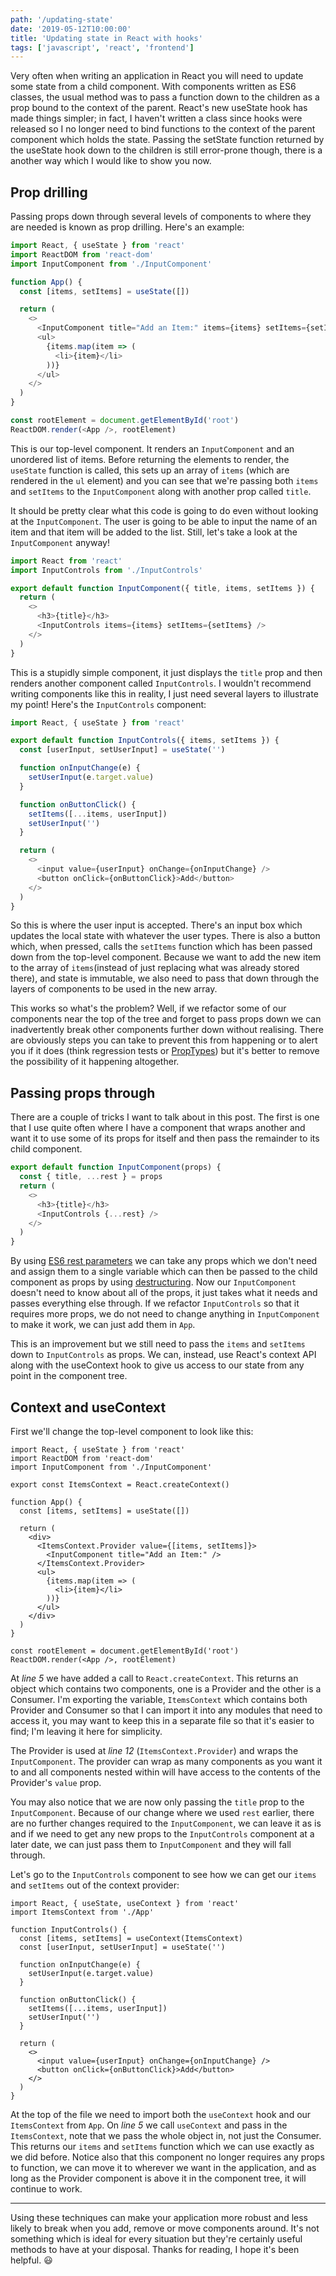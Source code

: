 ```yaml
---
path: '/updating-state'
date: '2019-05-12T10:00:00'
title: 'Updating state in React with hooks'
tags: ['javascript', 'react', 'frontend']
---
```


Very often when writing an application in React you will need to update some state from a child component. With components written as ES6 classes, the usual method was to pass a function down to the children as a prop bound to the context of the parent. React's new useState hook has made things simpler; in fact, I haven't written a class since hooks were released so I no longer need to bind functions to the context of the parent component which holds the state. Passing the setState function returned by the useState hook down to the children is still error-prone though, there is a another way which I would like to show you now.

## Prop drilling

Passing props down through several levels of components to where they are needed is known as prop drilling. Here's an example:

```javascript
import React, { useState } from 'react'
import ReactDOM from 'react-dom'
import InputComponent from './InputComponent'

function App() {
  const [items, setItems] = useState([])

  return (
    <>
      <InputComponent title="Add an Item:" items={items} setItems={setItems} />
      <ul>
        {items.map(item => (
          <li>{item}</li>
        ))}
      </ul>
    </>
  )
}

const rootElement = document.getElementById('root')
ReactDOM.render(<App />, rootElement)
```

This is our top-level component. It renders an `InputComponent` and an unordered list of items. Before returning the elements to render, the `useState` function is called, this sets up an array of `items` (which are rendered in the `ul` element) and you can see that we're passing both `items` and `setItems` to the `InputComponent` along with another prop called `title`.

It should be pretty clear what this code is going to do even without looking at the `InputComponent`. The user is going to be able to input the name of an item and that item will be added to the list. Still, let's take a look at the `InputComponent` anyway!

```javascript
import React from 'react'
import InputControls from './InputControls'

export default function InputComponent({ title, items, setItems }) {
  return (
    <>
      <h3>{title}</h3>
      <InputControls items={items} setItems={setItems} />
    </>
  )
}
```

This is a stupidly simple component, it just displays the `title` prop and then renders another component called `InputControls`. I wouldn't recommend writing components like this in reality, I just need several layers to illustrate my point! Here's the `InputControls` component:

```javascript
import React, { useState } from 'react'

export default function InputControls({ items, setItems }) {
  const [userInput, setUserInput] = useState('')

  function onInputChange(e) {
    setUserInput(e.target.value)
  }

  function onButtonClick() {
    setItems([...items, userInput])
    setUserInput('')
  }

  return (
    <>
      <input value={userInput} onChange={onInputChange} />
      <button onClick={onButtonClick}>Add</button>
    </>
  )
}
```

So this is where the user input is accepted. There's an input box which updates the local state with whatever the user types. There is also a button which, when pressed, calls the `setItems` function which has been passed down from the top-level component. Because we want to add the new item to the array of `items`(instead of just replacing what was already stored there), and state is immutable, we also need to pass that down through the layers of components to be used in the new array.

This works so what's the problem? Well, if we refactor some of our components near the top of the tree and forget to pass props down we can inadvertently break other components further down without realising. There are obviously steps you can take to prevent this from happening or to alert you if it does (think regression tests or [PropTypes](https://reactjs.org/docs/typechecking-with-proptypes.html)) but it's better to remove the possibility of it happening altogether.

## Passing props through

There are a couple of tricks I want to talk about in this post. The first is one that I use quite often where I have a component that wraps another and want it to use some of its props for itself and then pass the remainder to its child component.

```javascript
export default function InputComponent(props) {
  const { title, ...rest } = props
  return (
    <>
      <h3>{title}</h3>
      <InputControls {...rest} />
    </>
  )
}
```

By using [ES6 rest parameters](https://developer.mozilla.org/en-US/docs/Web/JavaScript/Reference/Functions/rest_parameters) we can take any props which we don't need and assign them to a single variable which can then be passed to the child component as props by using [destructuring](https://developer.mozilla.org/en-US/docs/Web/JavaScript/Reference/Operators/Destructuring_assignment). Now our `InputComponent` doesn't need to know about all of the props, it just takes what it needs and passes everything else through. If we refactor `InputControls` so that it requires more props, we do not need to change anything in `InputComponent` to make it work, we can just add them in `App`.

This is an improvement but we still need to pass the `items` and `setItems` down to `InputControls` as props. We can, instead, use React's context API along with the useContext hook to give us access to our state from any point in the component tree.

## Context and useContext

First we'll change the top-level component to look like this:

```javascript{numberLines: true}
import React, { useState } from 'react'
import ReactDOM from 'react-dom'
import InputComponent from './InputComponent'

export const ItemsContext = React.createContext()

function App() {
  const [items, setItems] = useState([])

  return (
    <div>
      <ItemsContext.Provider value={[items, setItems]}>
        <InputComponent title="Add an Item:" />
      </ItemsContext.Provider>
      <ul>
        {items.map(item => (
          <li>{item}</li>
        ))}
      </ul>
    </div>
  )
}

const rootElement = document.getElementById('root')
ReactDOM.render(<App />, rootElement)
```

At _line 5_ we have added a call to `React.createContext`. This returns an object which contains two components, one is a Provider and the other is a Consumer. I'm exporting the variable, `ItemsContext` which contains both Provider and Consumer so that I can import it into any modules that need to access it, you may want to keep this in a separate file so that it's easier to find; I'm leaving it here for simplicity.

The Provider is used at _line 12_ (`ItemsContext.Provider`) and wraps the `InputComponent`. The provider can wrap as many components as you want it to and all components nested within will have access to the contents of the Provider's `value` prop.

You may also notice that we are now only passing the `title` prop to the `InputComponent`. Because of our change where we used `rest` earlier, there are no further changes required to the `InputComponent`, we can leave it as is and if we need to get any new props to the `InputControls` component at a later date, we can just pass them to `InputComponent` and they will fall through.

Let's go to the `InputControls` component to see how we can get our `items` and `setItems` out of the context provider:

```javascript{numberLines: true}
import React, { useState, useContext } from 'react'
import ItemsContext from './App'

function InputControls() {
  const [items, setItems] = useContext(ItemsContext)
  const [userInput, setUserInput] = useState('')

  function onInputChange(e) {
    setUserInput(e.target.value)
  }

  function onButtonClick() {
    setItems([...items, userInput])
    setUserInput('')
  }

  return (
    <>
      <input value={userInput} onChange={onInputChange} />
      <button onClick={onButtonClick}>Add</button>
    </>
  )
}
```

At the top of the file we need to import both the `useContext` hook and our `ItemsContext` from `App`. On _line 5_ we call `useContext` and pass in the `ItemsContext`, note that we pass the whole object in, not just the Consumer. This returns our `items` and `setItems` function which we can use exactly as we did before. Notice also that this component no longer requires any props to function, we can move it to wherever we want in the application, and as long as the Provider component is above it in the component tree, it will continue to work.

---

Using these techniques can make your application more robust and less likely to break when you add, remove or move components around. It's not something which is ideal for every situation but they're certainly useful methods to have at your disposal. Thanks for reading, I hope it's been helpful. :smiley:
